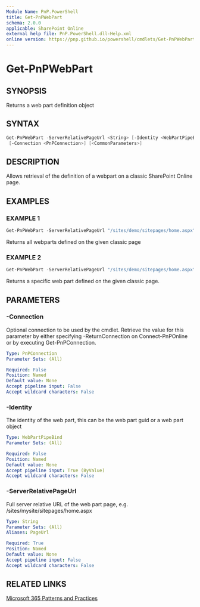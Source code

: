 ```yaml
---
Module Name: PnP.PowerShell
title: Get-PnPWebPart
schema: 2.0.0
applicable: SharePoint Online
external help file: PnP.PowerShell.dll-Help.xml
online version: https://pnp.github.io/powershell/cmdlets/Get-PnPWebPart.html
---
```

 
# Get-PnPWebPart

## SYNOPSIS
Returns a web part definition object

## SYNTAX

```powershell
Get-PnPWebPart -ServerRelativePageUrl <String> [-Identity <WebPartPipeBind>] 
 [-Connection <PnPConnection>] [<CommonParameters>]
```

## DESCRIPTION
Allows retrieval of the definition of a webpart on a classic SharePoint Online page. 

## EXAMPLES

### EXAMPLE 1
```powershell
Get-PnPWebPart -ServerRelativePageUrl "/sites/demo/sitepages/home.aspx".
```

Returns all webparts defined on the given classic page

### EXAMPLE 2
```powershell
Get-PnPWebPart -ServerRelativePageUrl "/sites/demo/sitepages/home.aspx" -Identity a2875399-d6ff-43a0-96da-be6ae5875f82
```

Returns a specific web part defined on the given classic page.

## PARAMETERS

### -Connection
Optional connection to be used by the cmdlet. Retrieve the value for this parameter by either specifying -ReturnConnection on Connect-PnPOnline or by executing Get-PnPConnection.

```yaml
Type: PnPConnection
Parameter Sets: (All)

Required: False
Position: Named
Default value: None
Accept pipeline input: False
Accept wildcard characters: False
```

### -Identity
The identity of the web part, this can be the web part guid or a web part object

```yaml
Type: WebPartPipeBind
Parameter Sets: (All)

Required: False
Position: Named
Default value: None
Accept pipeline input: True (ByValue)
Accept wildcard characters: False
```

### -ServerRelativePageUrl
Full server relative URL of the web part page, e.g. /sites/mysite/sitepages/home.aspx

```yaml
Type: String
Parameter Sets: (All)
Aliases: PageUrl

Required: True
Position: Named
Default value: None
Accept pipeline input: False
Accept wildcard characters: False
```

## RELATED LINKS

[Microsoft 365 Patterns and Practices](https://aka.ms/m365pnp)
